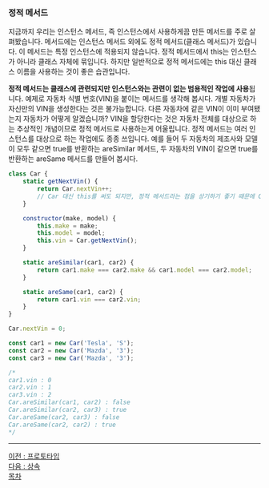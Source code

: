 ### 정적 메서드
지금까지 우리는 인스턴스 메서드, 즉 인스턴스에서 사용하게끔 만든 메서드를 주로 살펴봤습니다. 메서드에는 인스턴스 메서드 외에도 정적 메서드(클래스 메서드)가 있습니다. 이 메서드는 특정 인스턴스에 적용되지 않습니다. 정적 메서드에서 this는 인스턴스가 아니라 클래스 자체에 묶입니다. 하지만 일반적으로 정적 메서드에는 this 대신 클래스 이름을 사용하는 것이 좋은 습관입니다.

**정적 메서드는 클래스에 관련되지만 인스턴스와는 관련이 없는 범용적인 작업에 사용**됩니다. 예제로 자동차 식별 번호(VIN)을 붙이는 메서드를 생각해 봅시다. 개별 자동차가 자신만의 VIN을 생성한다는 것은 불가능합니다. 다른 자동차에 같은 VIN이 이미 부여됐는지 자동차가 어떻게 알겠습니까? VIN을 할당한다는 것은 자동차 전체를 대상으로 하는 추상적인 개념이므로 정적 메서드로 사용하는게 어울립니다. 정적 메서드는 여러 인스턴스를 대상으로 하는 작업에도 종종 쓰입니다. 예를 들어 두 자동차의 제조사와 모델이 모두 같으면 true를 반환하는 areSimilar 메서드, 두 자동차의 VIN이 같으면 true를 반환하는 areSame 메서드를 만들어 봅시다.

~~~javascript
class Car {
    static getNextVin() {
        return Car.nextVin++;
        // Car 대신 this를 써도 되지만, 정적 메서드라는 점을 상기하기 좋기 때문에 Car를 사용한다.
    }

    constructor(make, model) {
        this.make = make;
        this.model = model;
        this.vin = Car.getNextVin();
    }

    static areSimilar(car1, car2) {
        return car1.make === car2.make && car1.model === car2.model;
    }

    static areSame(car1, car2) {
        return car1.vin === car2.vin;
    }
}

Car.nextVin = 0;

const car1 = new Car('Tesla', 'S');
const car2 = new Car('Mazda', '3');
const car3 = new Car('Mazda', '3');

/*
car1.vin : 0
car2.vin : 1
car3.vin : 2
Car.areSimilar(car1, car2) : false
Car.areSimilar(car2, car3) : true
Car.areSame(car2, car3) : false
Car.areSame(car2, car2) : true
*/
~~~

***
[이전 : 프로토타입](9.2.3.md) <br/>
[다음 : 상속](9.2.5.md) <br/>
[목차](../progressCheck.md)